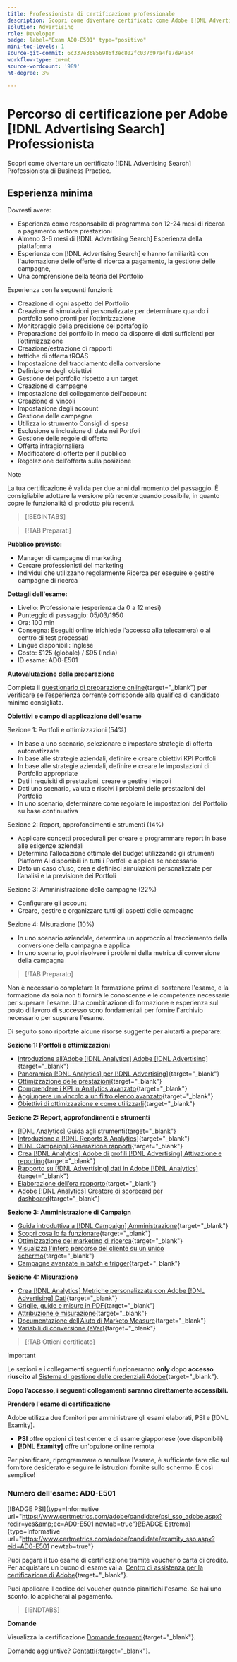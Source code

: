 ```yaml
---
title: Professionista di certificazione professionale
description: Scopri come diventare certificato come Adobe [!DNL Advertising Search] Professionista di Business Practice.
solution: Advertising
role: Developer
badge: label="Exam AD0-E501" type="positivo"
mini-toc-levels: 1
source-git-commit: 6c337e36856986f3ec802fc037d97a4fe7d94ab4
workflow-type: tm+mt
source-wordcount: '989'
ht-degree: 3%

---
```


# Percorso di certificazione per Adobe [!DNL Advertising Search] Professionista

Scopri come diventare un certificato [!DNL Advertising Search] Professionista di Business Practice.

## Esperienza minima

Dovresti avere:

* Esperienza come responsabile di programma con 12-24 mesi di ricerca a pagamento settore prestazioni
* Almeno 3-6 mesi di [!DNL Advertising Search] Esperienza della piattaforma
* Esperienza con [!DNL Advertising Search] e hanno familiarità con l&#39;automazione delle offerte di ricerca a pagamento, la gestione delle campagne,
* Una comprensione della teoria del Portfolio

Esperienza con le seguenti funzioni:

* Creazione di ogni aspetto del Portfolio
* Creazione di simulazioni personalizzate per determinare quando i portfolio sono pronti per l’ottimizzazione
* Monitoraggio della precisione del portafoglio
* Preparazione dei portfolio in modo da disporre di dati sufficienti per l’ottimizzazione
* Creazione/estrazione di rapporti
* tattiche di offerta tROAS
* Impostazione del tracciamento della conversione
* Definizione degli obiettivi
* Gestione del portfolio rispetto a un target
* Creazione di campagne
* Impostazione del collegamento dell&#39;account
* Creazione di vincoli
* Impostazione degli account
* Gestione delle campagne
* Utilizza lo strumento Consigli di spesa
* Esclusione e inclusione di date nei Portfoli
* Gestione delle regole di offerta
* Offerta infragiornaliera
* Modificatore di offerte per il pubblico
* Regolazione dell’offerta sulla posizione

>[!NOTE]
>
>La tua certificazione è valida per due anni dal momento del passaggio. È consigliabile adottare la versione più recente quando possibile, in quanto copre le funzionalità di prodotto più recenti.

>[!BEGINTABS]

>[!TAB Preparati]

**Pubblico previsto:**

* Manager di campagne di marketing
* Cercare professionisti del marketing
* Individui che utilizzano regolarmente Ricerca per eseguire e gestire campagne di ricerca

**Dettagli dell&#39;esame:**

* Livello: Professionale (esperienza da 0 a 12 mesi)
* Punteggio di passaggio: 05/03/1950
* Ora: 100 min
* Consegna: Eseguiti online (richiede l&#39;accesso alla telecamera) o al centro di test processati
* Lingue disponibili: Inglese
* Costo: $125 (globale) / $95 (India)
* ID esame: AD0-E501

**Autovalutazione della preparazione**

Completa il [questionario di preparazione online](https://scorpion.caveon.com/launchpad/ad-q-e407-readiness-questionnaire-for-adobe-target-architect-master-exam-copy-2yfz3t/ad-q-e501-readiness-questionnaire-for-adobe-advertising-cloud-search-business-practitioner-professional-exam){target="_blank"} per verificare se l’esperienza corrente corrisponde alla qualifica di candidato minimo consigliata.

**Obiettivi e campo di applicazione dell&#39;esame**

Sezione 1: Portfoli e ottimizzazioni (54%)

* In base a uno scenario, selezionare e impostare strategie di offerta automatizzate
* In base alle strategie aziendali, definire e creare obiettivi KPI Portfoli
* In base alle strategie aziendali, definire e creare le impostazioni di Portfolio appropriate
* Dati i requisiti di prestazioni, creare e gestire i vincoli
* Dati uno scenario, valuta e risolvi i problemi delle prestazioni del Portfolio
* In uno scenario, determinare come regolare le impostazioni del Portfolio su base continuativa

Sezione 2: Report, approfondimenti e strumenti (14%)

* Applicare concetti procedurali per creare e programmare report in base alle esigenze aziendali
* Determina l’allocazione ottimale del budget utilizzando gli strumenti Platform AI disponibili in tutti i Portfoli e applica se necessario
* Dato un caso d’uso, crea e definisci simulazioni personalizzate per l’analisi e la previsione dei Portfoli

Sezione 3: Amministrazione delle campagne (22%)

* Configurare gli account
* Creare, gestire e organizzare tutti gli aspetti delle campagne

Sezione 4: Misurazione (10%)

* In uno scenario aziendale, determina un approccio al tracciamento della conversione della campagna e applica
* In uno scenario, puoi risolvere i problemi della metrica di conversione della campagna

>[!TAB Preparato]

Non è necessario completare la formazione prima di sostenere l&#39;esame, e la formazione da sola non ti fornirà le conoscenze e le competenze necessarie per superare l&#39;esame. Una combinazione di formazione e esperienza sul posto di lavoro di successo sono fondamentali per fornire l&#39;archivio necessario per superare l&#39;esame.

Di seguito sono riportate alcune risorse suggerite per aiutarti a preparare:

**Sezione 1: Portfoli e ottimizzazioni**

* [Introduzione all’Adobe [!DNL Analytics] Adobe [!DNL Advertising]](https://experienceleague.adobe.com/docs/advertising-cloud-learn/tutorials/analytics/intro-a4adc.html?lang=en){target="_blank"}
* [Panoramica [!DNL Analytics] per [!DNL Advertising]](https://experienceleague.adobe.com/docs/advertising-cloud/integrations/analytics/overview.html?lang=en){target="_blank"}
* [Ottimizzazione delle prestazioni](https://business.adobe.com/in/products/advertising/performance-optimization.html){target="_blank"}
* [Comprendere i KPI in Analytics avanzato](https://experienceleague.adobe.com/docs/workfront-learn/tutorials-workfront/reporting/enhanced-analytics/10-kpis-overview.html){target="_blank"}
* [Aggiungere un vincolo a un filtro elenco avanzato](https://experienceleague.adobe.com/docs/marketo/using/product-docs/core-marketo-concepts/smart-lists-and-static-lists/using-smart-lists/add-a-constraint-to-a-smart-list-filter.html?lang=en){target="_blank"}
* [Obiettivi di ottimizzazione e come utilizzarli](https://experienceleague.adobe.com/docs/advertising-cloud/dsp/optimization/optimization-goals.html?lang=en){target="_blank"}

**Sezione 2: Report, approfondimenti e strumenti**

* [[!DNL Analytics] Guida agli strumenti](https://experienceleague.adobe.com/docs/analytics/analyze/home.html?lang=it){target="_blank"}
* [Introduzione a [!DNL Reports & Analytics]](https://experienceleague.adobe.com/docs/analytics/analyze/reports-analytics/getting-started.html?lang=en){target="_blank"}
* [[!DNL Campaign] Generazione rapporti](https://business.adobe.com/in/products/campaign/campaign-reporting.html){target="_blank"}
* [Crea [!DNL Analytics] Adobe di profili [!DNL Advertising] Attivazione e reporting](https://experienceleague.adobe.com/docs/advertising-cloud-learn/tutorials/analytics/analytics-profiles-a4adc.html?lang=en){target="_blank"}
* [Rapporto su [!DNL Advertising] dati in Adobe [!DNL Analytics]](https://experienceleague.adobe.com/docs/analytics/integration/advertising-analytics/advertising-analytics-workflow/aa-report-ad-data-an.html?lang=en){target="_blank"}
* [Elaborazione dell’ora rapporto](https://experienceleague.adobe.com/docs/analytics/components/virtual-report-suites/vrs-report-time-processing.html?lang=it){target="_blank"}
* [Adobe [!DNL Analytics] Creatore di scorecard per dashboard](https://experienceleague.adobe.com/docs/analytics-learn/tutorials/additional-tools/analytics-dashboards/adobe-analytics-dashboards-scorecard-builder.html?lang=en){target="_blank"}

**Sezione 3: Amministrazione di Campaign**

* [Guida introduttiva a [!DNL Campaign] Amministrazione](https://experienceleague.adobe.com/docs/campaign-standard/using/administrating/get-started-campaign-administration.html?lang=en){target="_blank"}
* [Scopri cosa lo fa funzionare](https://business.adobe.com/in/products/campaign/campaign-management.html){target="_blank"}
* [Ottimizzazione del marketing di ricerca](https://www.adobe.com/content/dam/www/us/en/avstg/search-marketing-management/pdfs/Adobe_Advertising_Cloud_Search_Marketing_Tips_and_Tricks_Sheet.pdf){target="_blank"}
* [Visualizza l&#39;intero percorso del cliente su un unico schermo](https://business.adobe.com/in/products/campaign/adobe-campaign.html){target="_blank"}
* [Campagne avanzate in batch e trigger](https://experienceleague.adobe.com/docs/marketo/using/product-docs/core-marketo-concepts/smart-campaigns/creating-a-smart-campaign/understanding-batch-and-trigger-smart-campaigns.html?lang=en){target="_blank"}

**Sezione 4: Misurazione**

* [Crea [!DNL Analytics] Metriche personalizzate con Adobe [!DNL Advertising] Dati](https://experienceleague.adobe.com/docs/advertising-cloud-learn/tutorials/analytics/analytics-custom-metrics-a4adc.html?lang=en){target="_blank"}
* [Griglie, guide e misure in PDF](https://helpx.adobe.com/in/acrobat/using/grids-guides-measurements-pdfs.html){target="_blank"}
* [Attribuzione e misurazione](https://business.adobe.com/in/products/advertising/attribution-measurement.html){target="_blank"}
* [Documentazione dell’Aiuto di Marketo Measure](https://experienceleague.adobe.com/docs/marketo-measure/using/home.html?lang=en){target="_blank"}
* [Variabili di conversione (eVar)](https://experienceleague.adobe.com/docs/analytics/admin/admin-tools/manage-report-suites/edit-report-suite/conversion-variables/conversion-var-admin.html?lang=en){target="_blank"}

>[!TAB Ottieni certificato]

>[!IMPORTANT]
>
>Le sezioni e i collegamenti seguenti funzioneranno **only**  dopo **accesso riuscito** al [Sistema di gestione delle credenziali Adobe](http://www.certmetrics.com/adobe){target="_blank"}.

**Dopo l’accesso, i seguenti collegamenti saranno direttamente accessibili.**

**Prendere l&#39;esame di certificazione**

Adobe utilizza due fornitori per amministrare gli esami elaborati, PSI e [!DNL Examity].

* **PSI** offre opzioni di test center e di esame giapponese (ove disponibili)
* **[!DNL Examity]** offre un&#39;opzione online remota

Per pianificare, riprogrammare o annullare l&#39;esame, è sufficiente fare clic sul fornitore desiderato e seguire le istruzioni fornite sullo schermo. È così semplice!

### Numero dell&#39;esame: AD0-E501

[!BADGE PSI]{type=Informative url="https://www.certmetrics.com/adobe/candidate/psi_sso_adobe.aspx?redir=yes&amp;ec=AD0-E501 newtab=true"}[!BADGE Estrema]{type=Informative url="https://www.certmetrics.com/adobe/candidate/examity_sso.aspx?eid=AD0-E501 newtab=true"}

Puoi pagare il tuo esame di certificazione tramite voucher o carta di credito. Per acquistare un buono di esame vai a: [Centro di assistenza per la certificazione di Adobe](https://market.xvoucher.com/adobe/global){target="_blank"}.

Puoi applicare il codice del voucher quando pianifichi l&#39;esame. Se hai uno sconto, lo applicherai al pagamento.

>[!ENDTABS]

**Domande**

Visualizza la certificazione [Domande frequenti](https://experienceleague.adobe.com/docs/certification/certification/faq.html?lang=en){target="_blank"}.

Domande aggiuntive? [Contatti](mailto:certif@adobe.com){:target=&quot;_blank&quot;}.
